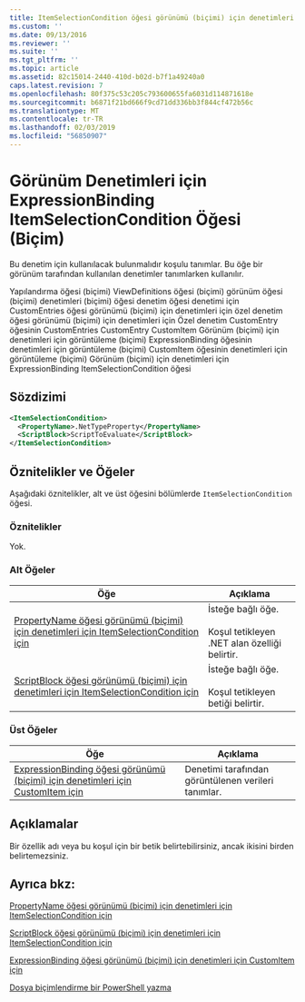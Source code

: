 ```yaml
---
title: ItemSelectionCondition öğesi görünümü (biçimi) için denetimleri için ExpressionBinding için | Microsoft Docs
ms.custom: ''
ms.date: 09/13/2016
ms.reviewer: ''
ms.suite: ''
ms.tgt_pltfrm: ''
ms.topic: article
ms.assetid: 82c15014-2440-410d-b02d-b7f1a49240a0
caps.latest.revision: 7
ms.openlocfilehash: 80f375c53c205c793600655fa6031d114871618e
ms.sourcegitcommit: b6871f21bd666f9cd71dd336bb3f844cf472b56c
ms.translationtype: MT
ms.contentlocale: tr-TR
ms.lasthandoff: 02/03/2019
ms.locfileid: "56850907"
---
```

# <a name="itemselectioncondition-element-for-expressionbinding-for-controls-for-view-format"></a>Görünüm Denetimleri için ExpressionBinding ItemSelectionCondition Öğesi (Biçim)

Bu denetim için kullanılacak bulunmalıdır koşulu tanımlar. Bu öğe bir görünüm tarafından kullanılan denetimler tanımlarken kullanılır.

Yapılandırma öğesi (biçimi) ViewDefinitions öğesi (biçimi) görünüm öğesi (biçimi) denetimleri (biçimi) öğesi denetim öğesi denetimi için CustomEntries öğesi görünümü (biçimi) için denetimleri için özel denetim öğesi görünümü (biçimi) için denetimleri için Özel denetim CustomEntry öğesinin CustomEntries CustomEntry CustomItem Görünüm (biçimi) için denetimleri için görüntüleme (biçimi) ExpressionBinding öğesinin denetimleri için görüntüleme (biçimi) CustomItem öğesinin denetimleri için görüntüleme (biçimi) Görünüm (biçimi) için denetimleri için ExpressionBinding ItemSelectionCondition öğesi

## <a name="syntax"></a>Sözdizimi

```xml
<ItemSelectionCondition>
  <PropertyName>.NetTypeProperty</PropertyName>
  <ScriptBlock>ScriptToEvaluate</ScriptBlock>
</ItemSelectionCondition>
```

## <a name="attributes-and-elements"></a>Öznitelikler ve Öğeler

Aşağıdaki öznitelikler, alt ve üst öğesini bölümlerde `ItemSelectionCondition` öğesi.

### <a name="attributes"></a>Öznitelikler

Yok.

### <a name="child-elements"></a>Alt Öğeler

|Öğe|Açıklama|
|-------------|-----------------|
|[PropertyName öğesi görünümü (biçimi) için denetimleri için ItemSelectionCondition için](./propertyname-element-for-itemselectioncondition-for-controls-for-view-format.md)|İsteğe bağlı öğe.<br /><br /> Koşul tetikleyen .NET alan özelliği belirtir.|
|[ScriptBlock öğesi görünümü (biçimi) için denetimleri için ItemSelectionCondition için](./scriptblock-element-for-itemselectioncondition-for-controls-for-view-format.md)|İsteğe bağlı öğe.<br /><br /> Koşul tetikleyen betiği belirtir.|

### <a name="parent-elements"></a>Üst Öğeler

|Öğe|Açıklama|
|-------------|-----------------|
|[ExpressionBinding öğesi görünümü (biçimi) için denetimleri için CustomItem için](./expressionbinding-element-for-customitem-for-controls-for-view-format.md)|Denetimi tarafından görüntülenen verileri tanımlar.|

## <a name="remarks"></a>Açıklamalar

Bir özellik adı veya bu koşul için bir betik belirtebilirsiniz, ancak ikisini birden belirtemezsiniz.

## <a name="see-also"></a>Ayrıca bkz:

[PropertyName öğesi görünümü (biçimi) için denetimleri için ItemSelectionCondition için](./propertyname-element-for-itemselectioncondition-for-controls-for-view-format.md)

[ScriptBlock öğesi görünümü (biçimi) için denetimleri için ItemSelectionCondition için](./scriptblock-element-for-itemselectioncondition-for-controls-for-view-format.md)

[ExpressionBinding öğesi görünümü (biçimi) için denetimleri için CustomItem için](./expressionbinding-element-for-customitem-for-controls-for-view-format.md)

[Dosya biçimlendirme bir PowerShell yazma](./writing-a-powershell-formatting-file.md)
